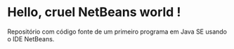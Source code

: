 # Hello, cruel NetBeans world !

Repositório com código fonte de um primeiro programa em Java SE usando o IDE NetBeans.
